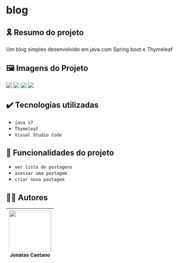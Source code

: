 # blog

## 🎗️ Resumo do projeto
Um blog simples desenvolvido em java com Spring boot e Thymeleaf

## 🖼️ Imagens do Projeto

<img src="https://user-images.githubusercontent.com/59484665/209885075-31bc5b5d-403e-4b23-908b-1060fffd6230.png">

<img src="https://user-images.githubusercontent.com/59484665/209885072-f9aa3f05-c189-4655-80ac-62d192c9a48c.png">

<img src="https://user-images.githubusercontent.com/59484665/209885069-be890697-b1f8-4803-9458-fee3037986d1.png">

<img src="https://user-images.githubusercontent.com/59484665/209885070-07bf5e11-7908-430b-b15c-be60001470be.png">

<br>

## ✔️ Tecnologias utilizadas

- ``java 17``
- ``Thymeleaf``
- ``Visual Studio Code``

## 🔨 Funcionalidades do projeto
- ``ver lista de postagens``
- ``acessar uma postagem``
- ``criar nova postagem``

## 👦🏾 Autores

| [<img src="https://avatars.githubusercontent.com/u/59484665?s=400&u=f113bde6221e8e346ba8434ca85e5a0a860e1f96&v=4" width=115><br><sub>Jonatas Caetano</sub>](https://github.com/jonatasCaetano) | 
| :---: | 